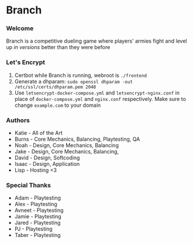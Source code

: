# Branch

### Welcome

Branch is a competitive dueling game where players' armies fight and level up *in versions* better than they were before

### Let's Encrypt

1. Certbot while Branch is running, webroot is `./frontend`
2. Generate a dhparam: `sudo openssl dhparam -out /etc/ssl/certs/dhparam.pem 2048`
3. Use `letsencrypt-docker-compose.yml` and `letsencrypt-nginx.conf` in place of `docker-compose.yml` and `nginx.conf` respectively. Make sure to change `example.com` to your domain

### Authors

* Katie - All of the Art
* Burns - Core Mechanics, Balancing, Playtesting, QA
* Noah - Design, Core Mechanics, Balancing
* Jake - Design, Core Mechanics, Balancing,
* David - Design, Softcoding
* Isaac - Design, Application
* Lisp - Hosting <3

### Special Thanks

* Adam - Playtesting
* Alex - Playtesting
* Avneet - Playtesting
* Jamie - Playtesting
* Jared - Playtesting
* PJ - Playtesting
* Taber - Playtesting
